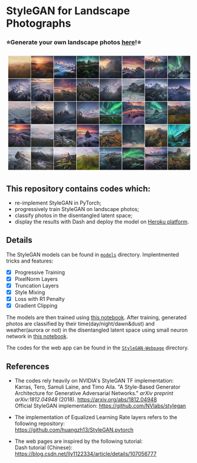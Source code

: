 # StyleGAN for Landscape Photographs



### **⭐Generate your own landscape photos [here](https://taking-non-existing-photos.herokuapp.com/)!⭐**

![image](https://github.com/hejj16/Landscape-StyleGAN/blob/main/result.png)


## This repository contains codes which:
- re-implement StyleGAN in PyTorch;
- progressively train StyleGAN on landscape photos;
- classify photos in the disentangled latent space;
- display the results with Dash and deploy the model on [Heroku platform](https://taking-non-existing-photos.herokuapp.com/).



## Details

The StyleGAN models can be found in [```models```](https://github.com/hejj16/Landscape-StyleGAN/tree/main/models) directory. 
Implentmented tricks and features:
- [x] Progressive Training
- [x] PixelNorm Layers
- [x] Truncation Layers
- [x] Style Mixing
- [x] Loss with R1 Penalty
- [x] Gradient Clipping

The models are then trained using [this notebook](https://github.com/hejj16/Landscape-StyleGAN/blob/main/notebooks/StyleGAN_20210114_R1penalty.ipynb). After training, generated photos are classified by their time(day/night/dawn&dust) and weather(aurora or not) in the disentangled latent space using small neuron network in [this notebook](https://github.com/hejj16/Landscape-StyleGAN/blob/main/notebooks/classification.ipynb).

The codes for the web app can be found in the [```StyleGAN-Webpage```](https://github.com/hejj16/Landscape-StyleGAN/tree/main/StyleGAN-Webpage) directory.



## References
- The codes rely heavily on NVIDIA's StyleGAN TF implementation:
<br />Karras, Tero, Samuli Laine, and Timo Aila. "A Style-Based Generator Architecture for Generative Adversarial Networks." *arXiv preprint arXiv:1812.04948* (2018). https://arxiv.org/abs/1812.04948
<br />Official StyleGAN implementation: https://github.com/NVlabs/stylegan

- The implementation of Equalized Learning Rate layers refers to the following repository:
<br />https://github.com/huangzh13/StyleGAN.pytorch

- The web pages are inspired by the following tutorial:
<br />Dash tutorial (Chinese): https://blog.csdn.net/lly1122334/article/details/107056777






